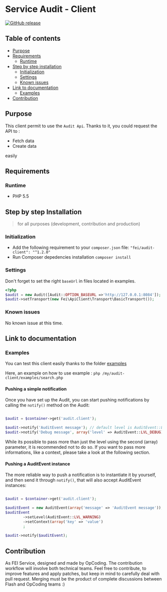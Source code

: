 # Service Audit - Client

[![GitHub release](https://img.shields.io/github/release/flash-global/audit-client.svg?style=for-the-badge)](README.md) 


## Table of contents
- [Purpose](#purpose)
- [Requirements](#requirements)
    - [Runtime](#runtime)
- [Step by step installation](#step-by-step-installation)
    - [Initialization](#initialization)
    - [Settings](#settings)
    - [Known issues](#known-issues)
- [Link to documentation](#link-to-documentation)
    - [Examples](#examples)
- [Contribution](#contribution)

## Purpose
This client permit to use the `Audit Api`. Thanks to it, you could request the API to :
* Fetch data
* Create data

easily

## Requirements 

### Runtime
- PHP 5.5

## Step by step Installation
> for all purposes (development, contribution and production)

### Initialization
- Add the following requirement to your `composer.json` file:
```"fei/audit-client": "^1.2.0"```
- Run Composer depedencies installation
```composer install```

### Settings

Don't forget to set the right `baseUrl` in files located in examples.

```php
<?php 
$audit = new Audit([Audit::OPTION_BASEURL =>'http://127.0.0.1:8084']);
$audit->setTransport(new Fei\ApiClient\Transport\BasicTransport());
```

### Known issues
No known issue at this time.

## Link to documentation 

### Examples
You can test this client easily thanks to the folder [examples](examples)

Here, an example on how to use example : `php /my/audit-client/examples/search.php` 

#### Pushing a simple notification

Once you have set up the Audit, you can start pushing notifications by calling the `notify()` method on the Audit:

```php

$audit = $container->get('audit.client');

$audit->notify('AuditEvent message'); // default level is AuditEvent::LVL_INFO
$audit->notify('Debug message', array('level' => AuditEvent::LVL_DEBUG));
```

While its possible to pass more than just the level using the second (array) parameter, it is recommended not to do so. If you want to pass more informations, like a context, please take a look at the following section.

#### Pushing a AuditEvent instance

The more reliable way to push a notification is to instantiate it by yourself, and then send it through `notify()`, that will also accept AuditEvent instances:

```php

$audit = $container->get('audit.client');

$auditEvent = new AuditEvent(array('message' => 'AuditEvent message'));
$auditEvent
        ->setLevel(AuditEvent::LVL_WARNING)
        ->setContext(array('key' => 'value')
        ;
        
$audit->notify($auditEvent);

```

## Contribution
As FEI Service, designed and made by OpCoding. The contribution workflow will involve both technical teams. Feel free to contribute, to improve features and apply patches, but keep in mind to carefully deal with pull request. Merging must be the product of complete discussions between Flash and OpCoding teams :) 


